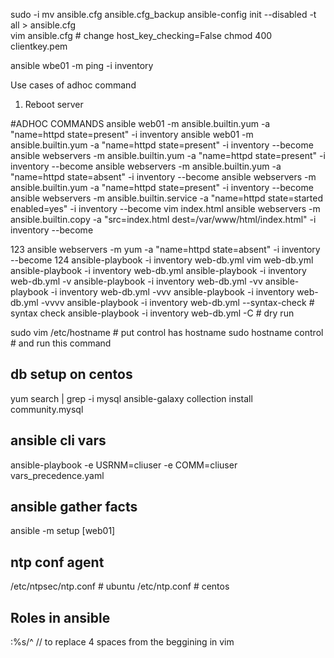 sudo -i
mv ansible.cfg ansible.cfg_backup
ansible-config init --disabled -t all > ansible.cfg   
vim ansible.cfg # change host_key_checking=False
chmod 400 clientkey.pem

ansible wbe01 -m ping -i inventory

Use cases of adhoc command
1. Reboot server

#ADHOC COMMANDS
ansible web01 -m ansible.builtin.yum -a "name=httpd state=present" -i inventory
ansible web01 -m ansible.builtin.yum -a "name=httpd state=present" -i inventory --become
ansible webservers -m ansible.builtin.yum -a "name=httpd state=present" -i inventory --become
ansible webservers -m ansible.builtin.yum -a "name=httpd state=absent" -i inventory --become
ansible webservers -m ansible.builtin.yum -a "name=httpd state=present" -i inventory --become
ansible webservers -m ansible.builtin.service -a "name=httpd state=started enabled=yes" -i inventory --become
vim index.html
ansible webservers -m ansible.builtin.copy -a "src=index.html dest=/var/www/html/index.html" -i inventory --become


123  ansible webservers -m yum -a "name=httpd state=absent" -i inventory --become
  124  ansible-playbook -i inventory web-db.yml
vim web-db.yml
ansible-playbook -i inventory web-db.yml
ansible-playbook -i inventory web-db.yml -v
ansible-playbook -i inventory web-db.yml -vv
ansible-playbook -i inventory web-db.yml -vvv
ansible-playbook -i inventory web-db.yml -vvvv
ansible-playbook -i inventory web-db.yml --syntax-check # syntax check
ansible-playbook -i inventory web-db.yml -C # dry run

sudo vim /etc/hostname # put control has hostname
sudo hostname control # and run this command

## db setup on centos
yum search | grep -i mysql
ansible-galaxy collection install community.mysql

## ansible cli vars
ansible-playbook -e USRNM=cliuser -e COMM=cliuser vars_precedence.yaml

## ansible gather facts
ansible -m setup [web01]

## ntp conf agent
/etc/ntpsec/ntp.conf # ubuntu
/etc/ntp.conf # centos

## Roles in ansible
:%s/^    // to replace 4 spaces from the beggining in vim
